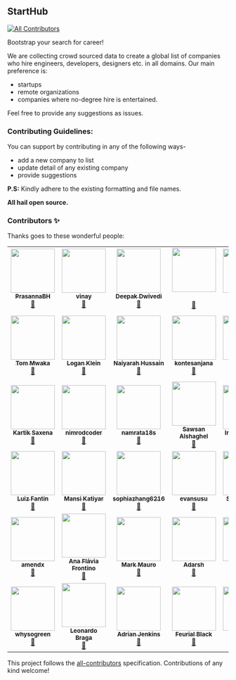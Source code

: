 ## StartHub
<!-- ALL-CONTRIBUTORS-BADGE:START - Do not remove or modify this section -->
[![All Contributors](https://img.shields.io/badge/all_contributors-47-orange.svg?style=flat-square)](#contributors-)
<!-- ALL-CONTRIBUTORS-BADGE:END -->
Bootstrap your search for career!

We are collecting crowd sourced data to create a global list of companies who hire engineers, developers, designers etc. in 
all domains. 
Our main preference is:
  - startups
  - remote organizations
  - companies where no-degree hire is entertained. 

Feel free to provide any suggestions as issues.

### Contributing Guidelines:
You can support by contributing in any of the following ways-

  - add a new company to list
  - update detail of any existing company
  - provide suggestions
  
 **P.S:** Kindly adhere to the existing formatting and file names.
 
 **All hail open source.**

### Contributors ✨

Thanks goes to these wonderful people:

<!-- ALL-CONTRIBUTORS-LIST:START - Do not remove or modify this section -->
<!-- prettier-ignore-start -->
<!-- markdownlint-disable -->
<table>
  <tr>
    <td align="center"><a href="https://github.com/PrasannaBH"><img src="https://avatars3.githubusercontent.com/u/55347026?v=4?s=100" width="100px;" alt=""/><br /><sub><b>PrasannaBH</b></sub></a><br /><a href="https://github.com/draco-malfoy/StartHub/commits?author=PrasannaBH" title="Documentation">📖</a></td>
    <td align="center"><a href="https://github.com/vinay-ardhani01010"><img src="https://avatars3.githubusercontent.com/u/58105215?v=4?s=100" width="100px;" alt=""/><br /><sub><b>vinay</b></sub></a><br /><a href="https://github.com/draco-malfoy/StartHub/commits?author=vinay-ardhani01010" title="Documentation">📖</a></td>
    <td align="center"><a href="https://github.com/Dvd1234"><img src="https://avatars3.githubusercontent.com/u/26155399?v=4?s=100" width="100px;" alt=""/><br /><sub><b>Deepak Dwivedi</b></sub></a><br /><a href="https://github.com/draco-malfoy/StartHub/commits?author=Dvd1234" title="Documentation">📖</a></td>
    <td align="center"><a href="https://github.com/pv24"><img src="https://avatars2.githubusercontent.com/u/51431747?v=4?s=100" width="100px;" alt=""/><br /><sub><b></b></sub></a><br /><a href="https://github.com/draco-malfoy/StartHub/commits?author=pv24" title="Documentation">📖</a></td>
    <td align="center"><a href="https://github.com/alexkimeu0"><img src="https://avatars0.githubusercontent.com/u/61450115?v=4?s=100" width="100px;" alt=""/><br /><sub><b>Alex Kimeu</b></sub></a><br /><a href="https://github.com/draco-malfoy/StartHub/commits?author=alexkimeu0" title="Documentation">📖</a></td>
    <td align="center"><a href="https://github.com/sakshiseth"><img src="https://avatars0.githubusercontent.com/u/34447182?v=4?s=100" width="100px;" alt=""/><br /><sub><b>Sakshi Seth</b></sub></a><br /><a href="https://github.com/draco-malfoy/StartHub/commits?author=sakshiseth" title="Documentation">📖</a></td>
    <td align="center"><a href="https://github.com/Suhas1998"><img src="https://avatars3.githubusercontent.com/u/35804127?v=4?s=100" width="100px;" alt=""/><br /><sub><b>Suhas</b></sub></a><br /><a href="https://github.com/draco-malfoy/StartHub/commits?author=Suhas1998" title="Documentation">📖</a></td>
    <td align="center"><a href="https://github.com/nk183"><img src="https://avatars0.githubusercontent.com/u/58779460?v=4?s=100" width="100px;" alt=""/><br /><sub><b>nk183</b></sub></a><br /><a href="https://github.com/draco-malfoy/StartHub/commits?author=nk183" title="Documentation">📖</a></td>
  </tr>
  <tr>
    <td align="center"><a href="https://github.com/Kodekin"><img src="https://avatars3.githubusercontent.com/u/32542418?v=4?s=100" width="100px;" alt=""/><br /><sub><b>Tom Mwaka</b></sub></a><br /><a href="https://github.com/draco-malfoy/StartHub/commits?author=Kodekin" title="Documentation">📖</a></td>
    <td align="center"><a href="https://github.com/Lkleindesigns"><img src="https://avatars2.githubusercontent.com/u/16846389?v=4?s=100" width="100px;" alt=""/><br /><sub><b>Logan Klein</b></sub></a><br /><a href="https://github.com/draco-malfoy/StartHub/commits?author=Lkleindesigns" title="Documentation">📖</a></td>
    <td align="center"><a href="https://www.linkedin.com/in/naiyarah"><img src="https://avatars0.githubusercontent.com/u/5947670?v=4?s=100" width="100px;" alt=""/><br /><sub><b>Naiyarah Hussain</b></sub></a><br /><a href="https://github.com/draco-malfoy/StartHub/commits?author=naisofly" title="Documentation">📖</a></td>
    <td align="center"><a href="https://github.com/kontesanjana"><img src="https://avatars1.githubusercontent.com/u/70254253?v=4?s=100" width="100px;" alt=""/><br /><sub><b>kontesanjana</b></sub></a><br /><a href="https://github.com/draco-malfoy/StartHub/commits?author=kontesanjana" title="Documentation">📖</a></td>
    <td align="center"><a href="https://github.com/bibbudata"><img src="https://avatars2.githubusercontent.com/u/52759414?v=4?s=100" width="100px;" alt=""/><br /><sub><b>bibbudata</b></sub></a><br /><a href="https://github.com/draco-malfoy/StartHub/commits?author=bibbudata" title="Documentation">📖</a></td>
    <td align="center"><a href="https://www.linkedin.com/in/kiran-thomas-cherian-23b93b1aa/"><img src="https://avatars3.githubusercontent.com/u/61133050?v=4?s=100" width="100px;" alt=""/><br /><sub><b>Kiran Thomas Cherian</b></sub></a><br /><a href="https://github.com/draco-malfoy/StartHub/commits?author=KiranThomasCherian" title="Documentation">📖</a></td>
    <td align="center"><a href="https://github.com/yashbhal"><img src="https://avatars0.githubusercontent.com/u/65132556?v=4?s=100" width="100px;" alt=""/><br /><sub><b>yashbhal</b></sub></a><br /><a href="https://github.com/draco-malfoy/StartHub/commits?author=yashbhal" title="Documentation">📖</a></td>
    <td align="center"><a href="https://github.com/senbagaraman04"><img src="https://avatars3.githubusercontent.com/u/6167701?v=4?s=100" width="100px;" alt=""/><br /><sub><b>Senbagaraman Manoharan</b></sub></a><br /><a href="https://github.com/draco-malfoy/StartHub/commits?author=senbagaraman04" title="Documentation">📖</a></td>
  </tr>
  <tr>
    <td align="center"><a href="https://github.com/SaxenaKartik"><img src="https://avatars2.githubusercontent.com/u/25229229?v=4?s=100" width="100px;" alt=""/><br /><sub><b>Kartik Saxena</b></sub></a><br /><a href="https://github.com/draco-malfoy/StartHub/commits?author=SaxenaKartik" title="Documentation">📖</a></td>
    <td align="center"><a href="https://github.com/nimrodcoder"><img src="https://avatars0.githubusercontent.com/u/31320835?v=4?s=100" width="100px;" alt=""/><br /><sub><b>nimrodcoder</b></sub></a><br /><a href="https://github.com/draco-malfoy/StartHub/commits?author=nimrodcoder" title="Documentation">📖</a></td>
    <td align="center"><a href="https://github.com/namrata18s"><img src="https://avatars1.githubusercontent.com/u/19836546?v=4?s=100" width="100px;" alt=""/><br /><sub><b>namrata18s</b></sub></a><br /><a href="https://github.com/draco-malfoy/StartHub/commits?author=namrata18s" title="Documentation">📖</a></td>
    <td align="center"><a href="https://github.com/Sawsanalshaghel"><img src="https://avatars1.githubusercontent.com/u/17552233?v=4?s=100" width="100px;" alt=""/><br /><sub><b>Sawsan Alshaghel</b></sub></a><br /><a href="https://github.com/draco-malfoy/StartHub/commits?author=Sawsanalshaghel" title="Documentation">📖</a></td>
    <td align="center"><a href="https://github.com/ImagineZero0"><img src="https://avatars3.githubusercontent.com/u/68947540?v=4?s=100" width="100px;" alt=""/><br /><sub><b>ImagineZero0</b></sub></a><br /><a href="https://github.com/draco-malfoy/StartHub/commits?author=ImagineZero0" title="Documentation">📖</a></td>
    <td align="center"><a href="https://github.com/sshekhar1996"><img src="https://avatars2.githubusercontent.com/u/20168925?v=4?s=100" width="100px;" alt=""/><br /><sub><b>sshekhar1996</b></sub></a><br /><a href="https://github.com/draco-malfoy/StartHub/commits?author=sshekhar1996" title="Documentation">📖</a></td>
    <td align="center"><a href="https://medium.com/@victoriapm"><img src="https://avatars2.githubusercontent.com/u/4315804?v=4?s=100" width="100px;" alt=""/><br /><sub><b>Victoria Perez Mola</b></sub></a><br /><a href="https://github.com/draco-malfoy/StartHub/commits?author=Victoriapm" title="Documentation">📖</a></td>
    <td align="center"><a href="https://github.com/leofls"><img src="https://avatars1.githubusercontent.com/u/24808627?v=4?s=100" width="100px;" alt=""/><br /><sub><b>Leandro Ferreira</b></sub></a><br /><a href="https://github.com/draco-malfoy/StartHub/commits?author=leofls" title="Documentation">📖</a></td>
  </tr>
  <tr>
    <td align="center"><a href="https://luizfantin.github.io/"><img src="https://avatars1.githubusercontent.com/u/42882414?v=4?s=100" width="100px;" alt=""/><br /><sub><b>Luiz Fantin</b></sub></a><br /><a href="https://github.com/draco-malfoy/StartHub/commits?author=LuizFantin" title="Documentation">📖</a></td>
    <td align="center"><a href="https://github.com/mani9793"><img src="https://avatars2.githubusercontent.com/u/58118039?v=4?s=100" width="100px;" alt=""/><br /><sub><b>Mansi Katiyar</b></sub></a><br /><a href="https://github.com/draco-malfoy/StartHub/commits?author=mani9793" title="Documentation">📖</a></td>
    <td align="center"><a href="https://github.com/sophiazhang6216"><img src="https://avatars1.githubusercontent.com/u/72472305?v=4?s=100" width="100px;" alt=""/><br /><sub><b>sophiazhang6216</b></sub></a><br /><a href="https://github.com/draco-malfoy/StartHub/commits?author=sophiazhang6216" title="Documentation">📖</a></td>
    <td align="center"><a href="https://github.com/evansusu"><img src="https://avatars3.githubusercontent.com/u/57264858?v=4?s=100" width="100px;" alt=""/><br /><sub><b>evansusu</b></sub></a><br /><a href="https://github.com/draco-malfoy/StartHub/commits?author=evansusu" title="Documentation">📖</a></td>
    <td align="center"><a href="https://github.com/shivarajloni"><img src="https://avatars2.githubusercontent.com/u/42679657?v=4?s=100" width="100px;" alt=""/><br /><sub><b>Shivaraj Loni</b></sub></a><br /><a href="https://github.com/draco-malfoy/StartHub/commits?author=shivarajloni" title="Documentation">📖</a></td>
    <td align="center"><a href="https://github.com/hasna-akbarali"><img src="https://avatars2.githubusercontent.com/u/44140720?v=4?s=100" width="100px;" alt=""/><br /><sub><b>hasna-akbarali</b></sub></a><br /><a href="https://github.com/draco-malfoy/StartHub/commits?author=hasna-akbarali" title="Documentation">📖</a></td>
    <td align="center"><a href="https://github.com/NVSUCCESS"><img src="https://avatars1.githubusercontent.com/u/58810616?v=4?s=100" width="100px;" alt=""/><br /><sub><b>NVSUCCESS</b></sub></a><br /><a href="https://github.com/draco-malfoy/StartHub/commits?author=NVSUCCESS" title="Documentation">📖</a></td>
    <td align="center"><a href="https://github.com/shefalirai7"><img src="https://avatars0.githubusercontent.com/u/59656812?v=4?s=100" width="100px;" alt=""/><br /><sub><b>shefalirai7</b></sub></a><br /><a href="https://github.com/draco-malfoy/StartHub/commits?author=shefalirai7" title="Documentation">📖</a></td>
  </tr>
  <tr>
    <td align="center"><a href="http://amendx.github.io"><img src="https://avatars1.githubusercontent.com/u/30783877?v=4?s=100" width="100px;" alt=""/><br /><sub><b>amendx</b></sub></a><br /><a href="https://github.com/draco-malfoy/StartHub/commits?author=amendx" title="Documentation">📖</a></td>
    <td align="center"><a href="http://www.linkedin.com/in/ana-flávia-frontino-3b909a189"><img src="https://avatars0.githubusercontent.com/u/61756289?v=4?s=100" width="100px;" alt=""/><br /><sub><b>Ana Flávia Frontino</b></sub></a><br /><a href="https://github.com/draco-malfoy/StartHub/commits?author=anaflaviafcruz" title="Documentation">📖</a></td>
    <td align="center"><a href="http://marky.tech"><img src="https://avatars2.githubusercontent.com/u/18267324?v=4?s=100" width="100px;" alt=""/><br /><sub><b>Mark Mauro</b></sub></a><br /><a href="https://github.com/draco-malfoy/StartHub/commits?author=markymauro13" title="Documentation">📖</a></td>
    <td align="center"><a href="https://github.com/adarsh115"><img src="https://avatars3.githubusercontent.com/u/44157141?v=4?s=100" width="100px;" alt=""/><br /><sub><b>Adarsh </b></sub></a><br /><a href="https://github.com/draco-malfoy/StartHub/commits?author=adarsh115" title="Documentation">📖</a></td>
    <td align="center"><a href="https://github.com/SowrCrem"><img src="https://avatars1.githubusercontent.com/u/56449229?v=4?s=100" width="100px;" alt=""/><br /><sub><b>SowrCrem</b></sub></a><br /><a href="https://github.com/draco-malfoy/StartHub/commits?author=SowrCrem" title="Documentation">📖</a></td>
    <td align="center"><a href="https://github.com/SpookyCoder042"><img src="https://avatars3.githubusercontent.com/u/72411962?v=4?s=100" width="100px;" alt=""/><br /><sub><b>SpookyCoder042</b></sub></a><br /><a href="https://github.com/draco-malfoy/StartHub/commits?author=SpookyCoder042" title="Documentation">📖</a></td>
    <td align="center"><a href="https://github.com/mitasamanta"><img src="https://avatars3.githubusercontent.com/u/22931737?v=4?s=100" width="100px;" alt=""/><br /><sub><b>Mita Samanta</b></sub></a><br /><a href="https://github.com/draco-malfoy/StartHub/commits?author=mitasamanta" title="Documentation">📖</a></td>
    <td align="center"><a href="https://github.com/123mansha"><img src="https://avatars1.githubusercontent.com/u/59260493?v=4?s=100" width="100px;" alt=""/><br /><sub><b>mansha srivastava</b></sub></a><br /><a href="https://github.com/draco-malfoy/StartHub/commits?author=123mansha" title="Documentation">📖</a></td>
  </tr>
  <tr>
    <td align="center"><a href="https://github.com/whysogreen"><img src="https://avatars0.githubusercontent.com/u/32598568?v=4?s=100" width="100px;" alt=""/><br /><sub><b>whysogreen</b></sub></a><br /><a href="https://github.com/draco-malfoy/StartHub/commits?author=whysogreen" title="Documentation">📖</a></td>
    <td align="center"><a href="https://leotabosa.github.io/"><img src="https://avatars0.githubusercontent.com/u/52679384?v=4?s=100" width="100px;" alt=""/><br /><sub><b>Leonardo Braga</b></sub></a><br /><a href="https://github.com/draco-malfoy/StartHub/commits?author=leotabosa" title="Documentation">📖</a></td>
    <td align="center"><a href="https://github.com/adrianTJenkins"><img src="https://avatars2.githubusercontent.com/u/29577361?v=4?s=100" width="100px;" alt=""/><br /><sub><b>Adrian Jenkins</b></sub></a><br /><a href="https://github.com/draco-malfoy/StartHub/commits?author=adrianTJenkins" title="Documentation">📖</a></td>
    <td align="center"><a href="https://github.com/FeurialBlack"><img src="https://avatars0.githubusercontent.com/u/1713322?v=4?s=100" width="100px;" alt=""/><br /><sub><b>Feurial Black</b></sub></a><br /><a href="https://github.com/draco-malfoy/StartHub/commits?author=FeurialBlack" title="Documentation">📖</a></td>
    <td align="center"><a href="https://github.com/SanthoshS20"><img src="https://avatars.githubusercontent.com/u/37366893?v=4?s=100" width="100px;" alt=""/><br /><sub><b>Santhosh S</b></sub></a><br /><a href="https://github.com/draco-malfoy/StartHub/commits?author=SanthoshS20" title="Documentation">📖</a></td>
    <td align="center"><a href="https://github.com/ghostoverflow"><img src="https://avatars.githubusercontent.com/u/50262751?v=4?s=100" width="100px;" alt=""/><br /><sub><b>Hunzlah</b></sub></a><br /><a href="https://github.com/draco-malfoy/StartHub/commits?author=ghostoverflow" title="Documentation">📖</a></td>
    <td align="center"><a href="https://github.com/tanishghosh"><img src="https://avatars.githubusercontent.com/u/38141788?v=4?s=100" width="100px;" alt=""/><br /><sub><b>Tanish Ghosh</b></sub></a><br /><a href="https://github.com/draco-malfoy/StartHub/commits?author=tanishghosh" title="Documentation">📖</a></td>
    <td align="center"><a href="https://github.com/ScienceDeveloper"><img src="https://avatars.githubusercontent.com/u/38910352?v=4?s=100" width="100px;" alt=""/><br /><sub><b>ScienceDeveloper</b></sub></a><br /><a href="https://github.com/draco-malfoy/StartHub/commits?author=ScienceDeveloper" title="Documentation">📖</a></td>
  </tr>
</table>

<!-- markdownlint-restore -->
<!-- prettier-ignore-end -->

<!-- ALL-CONTRIBUTORS-LIST:END -->

This project follows the [all-contributors](https://github.com/all-contributors/all-contributors) specification. Contributions of any kind welcome!
